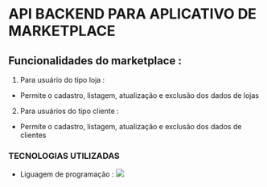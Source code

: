 #  API BACKEND PARA APLICATIVO DE MARKETPLACE 
##  Funcionalidades do marketplace :
1.  Para usuário do tipo loja :
*   Permite o cadastro, listagem, atualização e exclusão dos dados de lojas
  
2.  Para usuários do tipo cliente :
*   Permite o cadastro, listagem, atualização e exclusão dos dados de clientes

###   TECNOLOGIAS UTILIZADAS 

*   Liguagem de programação : <img src="https://logos-download.com/wp-content/uploads/2016/10/Java_logo_icon.png"/>
